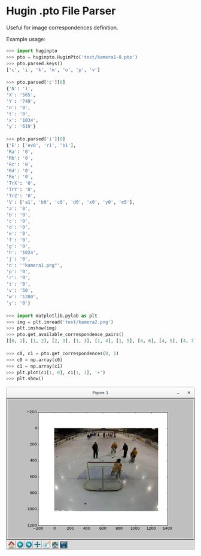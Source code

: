 Hugin .pto File Parser
======================

Useful for image correspondences definition.

Example usage:

```python
>>> import huginpto
>>> pto = huginpto.HuginPto('test/kamera1-8.pto')
>>> pto.parsed.keys()
['c', 'i', 'k', 'm', 'o', 'p', 'v']

>>> pto.parsed['c'][0]
{'N': '1',
'X': '565',
'Y': '749',
'n': '0',
't': '0',
'x': '1034',
'y': '619'}

>>> pto.parsed['i'][0]
{'E': ['ev0', 'r1', 'b1'],
'Ra': '0',
'Rb': '0',
'Rc': '0',
'Rd': '0',
'Re': '0',
'TrX': '0',
'TrY': '0',
'TrZ': '0',
'V': ['a1', 'b0', 'c0', 'd0', 'x0', 'y0', 'm5'],
'a': '0',
'b': '0',
'c': '0',
'd': '0',
'e': '0',
'f': '0',
'g': '0',
'h': '1024',
'j': '0',
'n': '"kamera1.png"',
'p': '0',
'r': '0',
't': '0',
'v': '50',
'w': '1280',
'y': '0'}

>>> import matplotlib.pylab as plt
>>> img = plt.imread('test/kamera2.png')
>>> plt.imshow(img)
>>> pto.get_available_correspondence_pairs()
[[0, 1], [1, 2], [2, 3], [1, 3], [1, 4], [1, 5], [4, 6], [4, 5], [4, 7]]

>>> c0, c1 = pto.get_correspondences(0, 1)
>>> c0 = np.array(c0)
>>> c1 = np.array(c1)
>>> plt.plot(c1[:, 0], c1[:, 1], '+')
>>> plt.show()
```

![displayed correspondences](huginpto_correspondences.png)